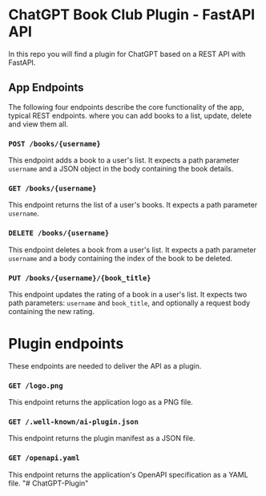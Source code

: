 # ChatGPT Book Club Plugin - FastAPI API

In this repo you will find a plugin for ChatGPT based on a REST API with FastAPI.

## App Endpoints

The following four endpoints describe the core functionality of the app, typical REST endpoints. where you can add books to a list, update, delete and view them all.

### `POST /books/{username}`

This endpoint adds a book to a user's list. It expects a path parameter `username` and a JSON object in the body containing the book details.

### `GET /books/{username}`

This endpoint returns the list of a user's books. It expects a path parameter `username`.

### `DELETE /books/{username}`

This endpoint deletes a book from a user's list. It expects a path parameter `username` and a body containing the index of the book to be deleted.

### `PUT /books/{username}/{book_title}`

This endpoint updates the rating of a book in a user's list. It expects two path parameters: `username` and `book_title`, and optionally a request body containing the new rating.

# Plugin endpoints

These endpoints are needed to deliver the API as a plugin.

### `GET /logo.png`

This endpoint returns the application logo as a PNG file.

### `GET /.well-known/ai-plugin.json`

This endpoint returns the plugin manifest as a JSON file.

### `GET /openapi.yaml`

This endpoint returns the application's OpenAPI specification as a YAML file.
"# ChatGPT-Plugin" 

